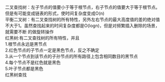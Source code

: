 二叉查找树：左子节点的值要小于等于根节点，右子节点的值要大于等于根节点。但是有可能变成链表的形式，使时间复杂度变成O(n)<br>
平衡二叉树：有二叉查找树的所有特性，另外左右节点的最大高度值的差的绝对值不大于1。虽然查找起来的时间复杂度都是O(logn)，但是对频繁插入删除的场景，就需要不断
的做旋转操作<br>
红黑树:有二叉查找树的所有特性，并且<br>
1.根节点永远是黑节点<br>
2.红色节点的子节点一定是黑色节点，反之不确定<br>
3.从一个节点到该节点的子孙节点的所有路径上包含相同数目的黑节点<br>
4.每个节点不是红色就是黑色<br>
5.叶子节点都是黑色<br>
红黑树查找
